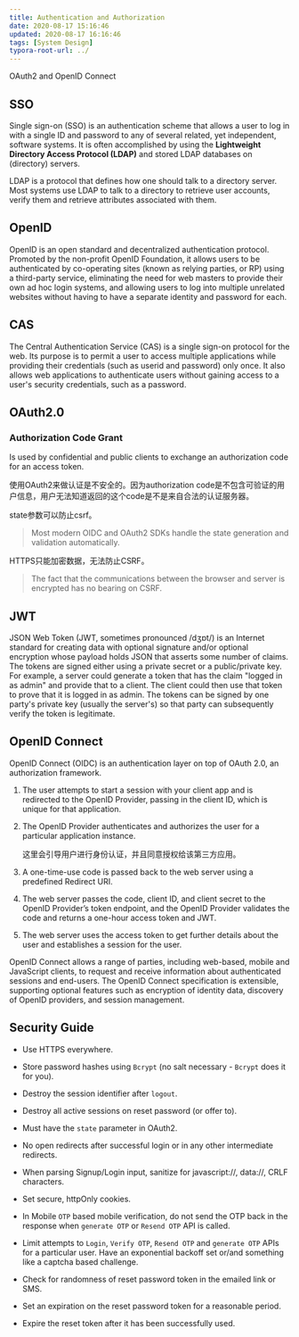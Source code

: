 ```yaml
---
title: Authentication and Authorization
date: 2020-08-17 15:16:46
updated: 2020-08-17 16:16:46
tags: [System Design]
typora-root-url: ../
---
```


OAuth2 and OpenID Connect

<!-- more -->

## SSO

Single sign-on (SSO) is an authentication scheme that allows a user to log in with a single ID and password to any of several related, yet independent, software systems. It is often accomplished by using the **Lightweight Directory Access Protocol (LDAP)** and stored LDAP databases on (directory) servers.

LDAP is a protocol that defines how one should talk to a directory server. Most systems use LDAP to talk to a directory to retrieve user accounts, verify them and retrieve attributes associated with them.

## OpenID

OpenID is an open standard and decentralized authentication protocol. Promoted by the non-profit OpenID Foundation, it allows users to be authenticated by co-operating sites (known as relying parties, or RP) using a third-party service, eliminating the need for web masters to provide their own ad hoc login systems, and allowing users to log into multiple unrelated websites without having to have a separate identity and password for each.

## CAS

The Central Authentication Service (CAS) is a single sign-on protocol for the web. Its purpose is to permit a user to access multiple applications while providing their credentials (such as userid and password) only once. It also allows web applications to authenticate users without gaining access to a user's security credentials, such as a password.

## OAuth2.0

### Authorization Code Grant

Is used by confidential and public clients to exchange an authorization code for an access token.

使用OAuth2来做认证是不安全的。因为authorization code是不包含可验证的用户信息，用户无法知道返回的这个code是不是来自合法的认证服务器。

state参数可以防止csrf。

> Most modern OIDC and OAuth2 SDKs handle the state generation and validation automatically.

HTTPS只能加密数据，无法防止CSRF。

> The fact that the communications between the browser and server is encrypted has no bearing on CSRF.

## JWT

JSON Web Token (JWT, sometimes pronounced /dʒɒt/) is an Internet standard for creating data with optional signature and/or optional encryption whose payload holds JSON that asserts some number of claims. The tokens are signed either using a private secret or a public/private key. For example, a server could generate a token that has the claim "logged in as admin" and provide that to a client. The client could then use that token to prove that it is logged in as admin. The tokens can be signed by one party's private key (usually the server's) so that party can subsequently verify the token is legitimate.

## OpenID Connect

OpenID Connect (OIDC) is an authentication layer on top of OAuth 2.0, an authorization framework.

1. The user attempts to start a session with your client app and is redirected to the OpenID Provider, passing in the client ID, which is unique for that application.

2. The OpenID Provider authenticates and authorizes the user for a particular application instance.

   这里会引导用户进行身份认证，并且同意授权给该第三方应用。

3. A one-time-use code is passed back to the web server using a predefined Redirect URI.

4. The web server passes the code, client ID, and client secret to the OpenID Provider’s token endpoint, and the OpenID Provider validates the code and returns a one-hour access token and JWT.

5. The web server uses the access token to get further details about the user and establishes a session for the user.

OpenID Connect allows a range of parties, including web-based, mobile and JavaScript clients, to request and receive information about authenticated sessions and end-users. The OpenID Connect specification is extensible, supporting optional features such as encryption of identity data, discovery of OpenID providers, and session management.

## Security Guide

- Use HTTPS everywhere.

- Store password hashes using `Bcrypt` (no salt necessary - `Bcrypt` does it for you).
- Destroy the session identifier after `logout`.
- Destroy all active sessions on reset password (or offer to).
- Must have the `state` parameter in OAuth2.
- No open redirects after successful login or in any other intermediate redirects.
- When parsing Signup/Login input, sanitize for javascript://, data://, CRLF characters.
- Set secure, httpOnly cookies.
- In Mobile `OTP` based mobile verification, do not send the OTP back in the response when `generate OTP` or `Resend OTP` API is called.
- Limit attempts to `Login`, `Verify OTP`, `Resend OTP` and `generate OTP` APIs for a particular user. Have an exponential backoff set or/and something like a captcha based challenge.
- Check for randomness of reset password token in the emailed link or SMS.
- Set an expiration on the reset password token for a reasonable period.
- Expire the reset token after it has been successfully used.